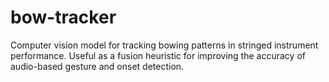 # bow-tracker
Computer vision model for tracking bowing patterns in stringed instrument performance. Useful as a fusion heuristic for improving the accuracy of audio-based gesture and onset detection.
